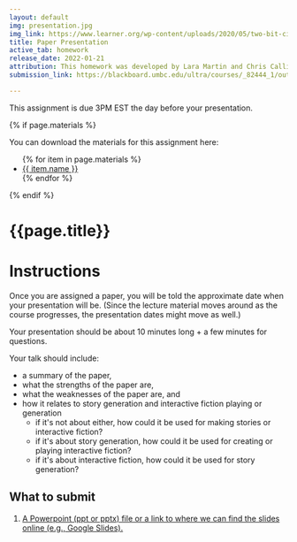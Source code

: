 ```yaml
---
layout: default
img: presentation.jpg
img_link: https://www.learner.org/wp-content/uploads/2020/05/two-bit-circus-lesson-plans-unit-elementary-school-engineering-towers-group-presentation-1298x672.jpg
title: Paper Presentation
active_tab: homework
release_date: 2022-01-21 
attribution: This homework was developed by Lara Martin and Chris Callison-Burch for their Interactive Fiction and Text Generation class (CIS 700-008) which was taught at the University of Pennsylvania in Spring 2022.
submission_link: https://blackboard.umbc.edu/ultra/courses/_82444_1/outline/assessment/Test/_7121736_1?courseId=_82444_1&gradeitemView=details&gradebookCategoryId=_24131213_1&assessmentSubtype=Assignment

---
```


<div class="alert alert-info">
This assignment is due 3PM EST the day before your presentation. 
</div>

{% if page.materials %}
<div class="alert alert-info">
You can download the materials for this assignment here:
<ul>
{% for item in page.materials %}
<li><a href="{{item.url}}">{{ item.name }}</a></li>
{% endfor %}
</ul>
</div>
{% endif %}


{{page.title}}
=============================================================

# Instructions

Once you are assigned a paper, you will be told the approximate date when your presentation will be. (Since the lecture material moves around as the course progresses, the presentation dates might move as well.)

Your presentation should be about 10 minutes long + a few minutes for questions.

Your talk should include:
- a summary of the paper,
- what the strengths of the paper are,
- what the weaknesses of the paper are, and
- how it relates to story generation and interactive fiction playing or generation
   - if it's not about either, how could it be used for making stories or interactive fiction?
   - if it's about story generation, how could it be used for creating or playing interactive fiction?
   - if it's about interactive fiction, how could it be used for story generation?


## What to submit

1. <a href="{{page.submission_link}}">A Powerpoint (ppt or pptx) file or a link to where we can find the slides online (e.g., Google Slides).</a>


